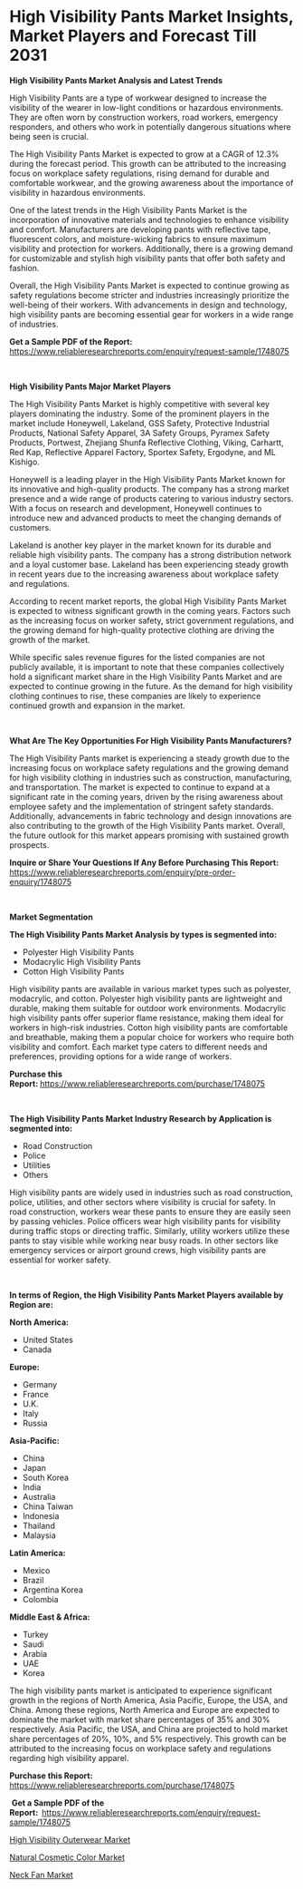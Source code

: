<p><h1>High Visibility Pants Market Insights, Market Players and Forecast Till 2031</h1></p><p><strong>High Visibility Pants Market Analysis and Latest Trends</strong></p>
<p><p>High Visibility Pants are a type of workwear designed to increase the visibility of the wearer in low-light conditions or hazardous environments. They are often worn by construction workers, road workers, emergency responders, and others who work in potentially dangerous situations where being seen is crucial.</p><p>The High Visibility Pants Market is expected to grow at a CAGR of 12.3% during the forecast period. This growth can be attributed to the increasing focus on workplace safety regulations, rising demand for durable and comfortable workwear, and the growing awareness about the importance of visibility in hazardous environments.</p><p>One of the latest trends in the High Visibility Pants Market is the incorporation of innovative materials and technologies to enhance visibility and comfort. Manufacturers are developing pants with reflective tape, fluorescent colors, and moisture-wicking fabrics to ensure maximum visibility and protection for workers. Additionally, there is a growing demand for customizable and stylish high visibility pants that offer both safety and fashion.</p><p>Overall, the High Visibility Pants Market is expected to continue growing as safety regulations become stricter and industries increasingly prioritize the well-being of their workers. With advancements in design and technology, high visibility pants are becoming essential gear for workers in a wide range of industries.</p></p>
<p><strong>Get a Sample PDF of the Report:&nbsp;</strong> <a href="https://www.reliableresearchreports.com/enquiry/request-sample/1748075">https://www.reliableresearchreports.com/enquiry/request-sample/1748075</a></p>
<p>&nbsp;</p>
<p><strong>High Visibility Pants Major Market Players</strong></p>
<p><p>The High Visibility Pants Market is highly competitive with several key players dominating the industry. Some of the prominent players in the market include Honeywell, Lakeland, GSS Safety, Protective Industrial Products, National Safety Apparel, 3A Safety Groups, Pyramex Safety Products, Portwest, Zhejiang Shunfa Reflective Clothing, Viking, Carhartt, Red Kap, Reflective Apparel Factory, Sportex Safety, Ergodyne, and ML Kishigo.</p><p>Honeywell is a leading player in the High Visibility Pants Market known for its innovative and high-quality products. The company has a strong market presence and a wide range of products catering to various industry sectors. With a focus on research and development, Honeywell continues to introduce new and advanced products to meet the changing demands of customers.</p><p>Lakeland is another key player in the market known for its durable and reliable high visibility pants. The company has a strong distribution network and a loyal customer base. Lakeland has been experiencing steady growth in recent years due to the increasing awareness about workplace safety and regulations.</p><p>According to recent market reports, the global High Visibility Pants Market is expected to witness significant growth in the coming years. Factors such as the increasing focus on worker safety, strict government regulations, and the growing demand for high-quality protective clothing are driving the growth of the market.</p><p>While specific sales revenue figures for the listed companies are not publicly available, it is important to note that these companies collectively hold a significant market share in the High Visibility Pants Market and are expected to continue growing in the future. As the demand for high visibility clothing continues to rise, these companies are likely to experience continued growth and expansion in the market.</p></p>
<p>&nbsp;</p>
<p><strong>What Are The Key Opportunities For High Visibility Pants Manufacturers?</strong></p>
<p><p>The High Visibility Pants market is experiencing a steady growth due to the increasing focus on workplace safety regulations and the growing demand for high visibility clothing in industries such as construction, manufacturing, and transportation. The market is expected to continue to expand at a significant rate in the coming years, driven by the rising awareness about employee safety and the implementation of stringent safety standards. Additionally, advancements in fabric technology and design innovations are also contributing to the growth of the High Visibility Pants market. Overall, the future outlook for this market appears promising with sustained growth prospects.</p></p>
<p><strong>Inquire or Share Your Questions If Any Before Purchasing This Report:</strong> <a href="https://www.reliableresearchreports.com/enquiry/pre-order-enquiry/1748075">https://www.reliableresearchreports.com/enquiry/pre-order-enquiry/1748075</a></p>
<p>&nbsp;</p>
<p><strong>Market Segmentation</strong></p>
<p><strong>The High Visibility Pants Market Analysis by types is segmented into:</strong></p>
<p><ul><li>Polyester High Visibility Pants</li><li>Modacrylic High Visibility Pants</li><li>Cotton High Visibility Pants</li></ul></p>
<p><p>High visibility pants are available in various market types such as polyester, modacrylic, and cotton. Polyester high visibility pants are lightweight and durable, making them suitable for outdoor work environments. Modacrylic high visibility pants offer superior flame resistance, making them ideal for workers in high-risk industries. Cotton high visibility pants are comfortable and breathable, making them a popular choice for workers who require both visibility and comfort. Each market type caters to different needs and preferences, providing options for a wide range of workers.</p></p>
<p><strong>Purchase this Report:&nbsp;</strong><a href="https://www.reliableresearchreports.com/purchase/1748075">https://www.reliableresearchreports.com/purchase/1748075</a></p>
<p>&nbsp;</p>
<p><strong>The High Visibility Pants Market Industry Research by Application is segmented into:</strong></p>
<p><ul><li>Road Construction</li><li>Police</li><li>Utilities</li><li>Others</li></ul></p>
<p><p>High visibility pants are widely used in industries such as road construction, police, utilities, and other sectors where visibility is crucial for safety. In road construction, workers wear these pants to ensure they are easily seen by passing vehicles. Police officers wear high visibility pants for visibility during traffic stops or directing traffic. Similarly, utility workers utilize these pants to stay visible while working near busy roads. In other sectors like emergency services or airport ground crews, high visibility pants are essential for worker safety.</p></p>
<p>&nbsp;</p>
<p><strong>In terms of Region, the High Visibility Pants Market Players available by Region are:</strong></p>
<p>
    <p> <strong> North America: </strong>
        <ul>
            <li>United States</li>
            <li>Canada</li>
        </ul>
        </p> 
    <p> <strong> Europe: </strong>
        <ul>
            <li>Germany</li>
            <li>France</li>
            <li>U.K.</li>
            <li>Italy</li>
            <li>Russia</li>
        </ul>
        </p> 
    <p> <strong> Asia-Pacific: </strong>
        <ul>
            <li>China</li>
            <li>Japan</li>
            <li>South Korea</li>
            <li>India</li>
            <li>Australia</li>
            <li>China Taiwan</li>
            <li>Indonesia</li>
            <li>Thailand</li>
            <li>Malaysia</li>
        </ul>
        </p> 
    <p> <strong> Latin America: </strong>
        <ul>
            <li>Mexico</li>
            <li>Brazil</li>
            <li>Argentina Korea</li>
            <li>Colombia</li>
        </ul>
        </p> 
    <p> <strong> Middle East & Africa: </strong>
        <ul>
            <li>Turkey</li>
            <li>Saudi</li>
            <li>Arabia</li>
            <li>UAE</li>
            <li>Korea</li>
        </ul>
    </p>
    </p>
<p><p>The high visibility pants market is anticipated to experience significant growth in the regions of North America, Asia Pacific, Europe, the USA, and China. Among these regions, North America and Europe are expected to dominate the market with market share percentages of 35% and 30% respectively. Asia Pacific, the USA, and China are projected to hold market share percentages of 20%, 10%, and 5% respectively. This growth can be attributed to the increasing focus on workplace safety and regulations regarding high visibility apparel.</p></p>
<p><strong>Purchase this Report: </strong><a href="https://www.reliableresearchreports.com/purchase/1748075">https://www.reliableresearchreports.com/purchase/1748075</a></p>
<p>&nbsp;<strong>Get a Sample PDF of the Report:&nbsp;&nbsp;</strong><a href="https://www.reliableresearchreports.com/enquiry/request-sample/1748075">https://www.reliableresearchreports.com/enquiry/request-sample/1748075</a></p>
<p><strong></strong></p>
<p><p><a href="https://github.com/nicholepatriciadoylenwnrjr0/Market-Research-Report-List-1/blob/main/high-visibility-outerwear-market.md">High Visibility Outerwear Market</a></p><p><a href="https://github.com/gamblestampleyjenny50m5sl6/Market-Research-Report-List-1/blob/main/natural-cosmetic-color-market.md">Natural Cosmetic Color Market</a></p><p><a href="https://github.com/wwwkeltoum/Market-Research-Report-List-2/blob/main/neck-fan-market.md">Neck Fan Market</a></p></p>